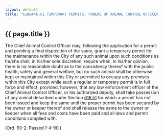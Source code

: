 ---
layout: default 
title: "618&#46;61 TEMPORARY PERMITS; POWERS OF ANIMAL CONTROL OFFICER."---

{{ page.title }}
----------------

The Chief Animal Control Officer may, following the application for a
permit and pending a final disposition of the same, grant a temporary
permit for the maintenance within the City of any such animal upon such
conditions as he/she shall, in his/her sole discretion, require when, in
his/her opinion, there is no reasonable doubt as to the consistency
thereof with the public health, safety and general welfare, but no such
animal shall be otherwise kept or maintained within this City or
permitted to occupy any premises within this City except while such a
regular or temporary permit is in full force and effect; provided,
however, that any law enforcement officer of the Chief Animal Control
Officer, or his authorized deputy, shall take possession of any animal
described under Section [618.51](2cae7fea.html) for which a permit has
not been issued and keep the same until the proper permit has been
secured by the owner or keeper thereof and shall release the same to the
owner or keeper when all fees and costs have been paid and all laws and
permit conditions complied with.

(Ord. 90-2. Passed 1-4-90.)
